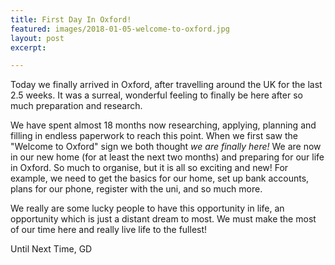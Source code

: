 ```yaml
---
title: First Day In Oxford!
featured: images/2018-01-05-welcome-to-oxford.jpg
layout: post
excerpt:

---
```


<p>Today we finally arrived in Oxford, after travelling around the UK for the last 2.5 weeks. It was a surreal, wonderful feeling to finally be here after so much preparation and research.</p>

<p>We have spent almost 18 months now researching, applying, planning and filling in endless paperwork to reach this point. When we first saw the "Welcome to Oxford" sign we both thought <i>we are finally here!</i> We are now in our new home (for at least the next two months) and preparing for our life in Oxford. So much to organise, but it is all so exciting and new! For example, we need to get the basics for our home, set up bank accounts, plans for our phone, register with the uni, and so much more.</p>

<p>We really are some lucky people to have this opportunity in life, an opportunity which is just a distant dream to most. We must make the most of our time here and really live life to the fullest!</p>

<p>Until Next Time,
GD</p>

<!--![Welcome to Oxford Sign]( {{"/assets/images/2018-01-05-welcome-to-oxford.jpg"}} )-->
